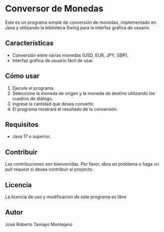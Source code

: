 # Conversor de Monedas

Este es un programa simple de conversión de monedas, implementado en Java y utilizando la biblioteca Swing para la interfaz gráfica de usuario.

## Características

- Conversión entre varias monedas (USD, EUR, JPY, GBP).
- Interfaz gráfica de usuario fácil de usar.

## Cómo usar

1. Ejecute el programa.
2. Seleccione la moneda de origen y la moneda de destino utilizando los cuadros de diálogo.
3. Ingrese la cantidad que desea convertir.
4. El programa mostrará el resultado de la conversión.

## Requisitos

- Java 17 o superior.

## Contribuir

Las contribuciones son bienvenidas. Por favor, abra un problema o haga un pull request si desea contribuir al proyecto.

## Licencia

La licencia de uso y modificacion de este programa es libre 


## Autor

José Roberto Tamayo Montejano
